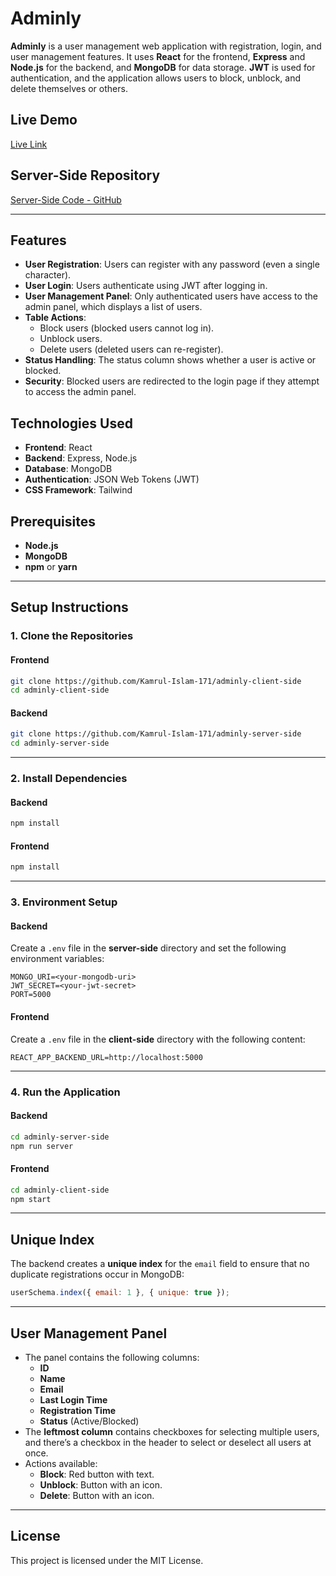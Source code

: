 # Adminly

**Adminly** is a user management web application with registration, login, and user management features. It uses **React** for the frontend, **Express** and **Node.js** for the backend, and **MongoDB** for data storage. **JWT** is used for authentication, and the application allows users to block, unblock, and delete themselves or others.

## Live Demo
[Live Link](https://polite-rugelach-a09ad3.netlify.app/)

## Server-Side Repository
[Server-Side Code - GitHub](https://github.com/Kamrul-Islam-171/adminly-server-side)

---

## Features
- **User Registration**: Users can register with any password (even a single character).
- **User Login**: Users authenticate using JWT after logging in.
- **User Management Panel**: Only authenticated users have access to the admin panel, which displays a list of users.
- **Table Actions**:
  - Block users (blocked users cannot log in).
  - Unblock users.
  - Delete users (deleted users can re-register).
- **Status Handling**: The status column shows whether a user is active or blocked.
- **Security**: Blocked users are redirected to the login page if they attempt to access the admin panel.

## Technologies Used
- **Frontend**: React
- **Backend**: Express, Node.js
- **Database**: MongoDB
- **Authentication**: JSON Web Tokens (JWT)
- **CSS Framework**: Tailwind

## Prerequisites
- **Node.js**
- **MongoDB**
- **npm** or **yarn**

---

## Setup Instructions

### 1. Clone the Repositories

#### Frontend
```bash
git clone https://github.com/Kamrul-Islam-171/adminly-client-side
cd adminly-client-side
```

#### Backend
```bash
git clone https://github.com/Kamrul-Islam-171/adminly-server-side
cd adminly-server-side
```

---

### 2. Install Dependencies

#### Backend
```bash
npm install
```

#### Frontend
```bash
npm install
```

---

### 3. Environment Setup

#### Backend
Create a `.env` file in the **server-side** directory and set the following environment variables:

```env
MONGO_URI=<your-mongodb-uri>
JWT_SECRET=<your-jwt-secret>
PORT=5000
```

#### Frontend
Create a `.env` file in the **client-side** directory with the following content:

```env
REACT_APP_BACKEND_URL=http://localhost:5000
```

---

### 4. Run the Application

#### Backend
```bash
cd adminly-server-side
npm run server
```

#### Frontend
```bash
cd adminly-client-side
npm start
```

---

## Unique Index
The backend creates a **unique index** for the `email` field to ensure that no duplicate registrations occur in MongoDB:
```javascript
userSchema.index({ email: 1 }, { unique: true });
```

---

## User Management Panel

- The panel contains the following columns:
  - **ID**
  - **Name**
  - **Email**
  - **Last Login Time**
  - **Registration Time**
  - **Status** (Active/Blocked)
- The **leftmost column** contains checkboxes for selecting multiple users, and there’s a checkbox in the header to select or deselect all users at once.
- Actions available:
  - **Block**: Red button with text.
  - **Unblock**: Button with an icon.
  - **Delete**: Button with an icon.

---

## License
This project is licensed under the MIT License.
